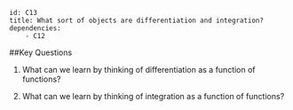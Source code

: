 ````
id: C13
title: What sort of objects are differentiation and integration?
dependencies: 
    - C12
````
##Key Questions

1. What can we learn by thinking of differentiation as a function of functions?

1. What can we learn by thinking of integration as a function of functions?

